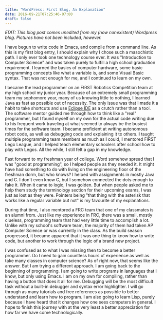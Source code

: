 ```yaml
---
title: "WordPress: First Blog, An Explanation"
date: 2016-09-21T07:25:46-07:00
draft: false
---
```

*EDIT: This blog post comes unedited from my (now nonexistent) Wordpress blog. Pictures have not been included, however.*

I have begun to write code in Emacs, and compile from a command line. As this is my first blog entry, I should explain why I chose such a masochistic path. I only ever took one technology course ever. It was "Introduction to Computer Science" and was taken purely to fulfill a high school graduation requirement. I learned the basics of computer hardware, some basic programming concepts like what a variable is, and some Visual Basic syntax. That was not enough for me, and I continued to learn on my own.

I became the lead programmer on an FIRST Robotics Competition team at my high school my junior year. Because of an extremely small programming team my sophomore year, many of us knowing little to nothing, I learned Java as fast as possible out of necessity. The only issue was that I made it a habit to take shortcuts and use [Eclipse IDE](https://eclipse.org) as a crutch rather than a tool. The software mentor guided me through how to think like a "real" programmer, but I found myself on my own for the actual code writing due to his frequent work traveling at what seemed to always be the busiest times for the software team. I became proficient at writing autonomous robot code, as well as debugging code and explaining it to others. I taught multiple programming team members as much as I could, I mentored FIRST Lego League, and I helped teach elementary schoolers after school how to play with Legos. All the while, I still felt a gap in my knowledge.

Fast forward to my freshman year of college. Word somehow spread that I was "good at programming", so I helped people as they needed it. It might have had something to do with living on the engineering floor of the freshman dorm, but who knows? I helped with assignments in mostly Java and C. I don't even know C, but I somehow connected the dots enough to fake it. When it came to logic, I was golden. But when people asked me to help them study the terminology section for their upcoming exams, I was just as lost as they were. Pointers being "that thing with the asterisk that works like a regular variable but not" is my favourite of my explanations.

During that time, I also mentored a FRC team that one of my classmates is an alumni from. Just like my experience in FRC, there was a small, mostly clueless, programming team that had very little time to accomplish a lot. Unlike with my school's software team, the majority of them had taken AP Computer Science or was currently in the class. As the build season progressed, it became apparent that it was one thing to know how to write code, but another to work through the logic of a brand new project.

I was confused as to what I was missing then to become a better programmer. Do I need to gain countless hours of experience as well as take many classes in computer science? As of right now, that seems like the answer. But I am trying a different approach. I am going back to the beginning of programming. I am going to write programs in languages that I know, but only using Emacs. I am on my own for compiling, rather than having a button that does it all for me. Debugging will be the most difficult task without a built-in debugger and syntax error highlighter. I will go through as many tutorials and free references as possible to better understand and learn how to program. I am also going to learn Lisp, purely because I have heard that it changes how one sees computers in general. I hope to finish this journey with at the very least a better appreciation for how far we have come technologically.